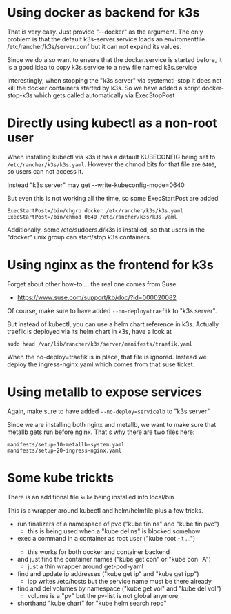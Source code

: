 # Using docker as backend for k3s

That is very easy. Just provide "--docker" as the argument.
The only problem is that the default k3s-server.service loads
an enviromentfile /etc/rancher/k3s/server.conf but it can not 
expand its values.

Since we do also want to ensure that the docker.service is started
before, it is a good idea to copy k3s.service to a new file named
k3s.service

Interestingly, when stopping the "k3s server" via systemctl-stop
it does not kill the docker containers started by k3s. So we have
added a script docker-stop-k3s which gets called automatically
via ExecStopPost

# Directly using kubectl as a non-root user

When installing kubectl via k3s it has a default KUBECONFIG
being set to `/etc/rancher/k3s/k3s.yaml`. However the chmod
bits for that file are `0400`, so users can not access it.

Instead "k3s server" may get --write-kubeconfig-mode=0640

But even this is not working all the time, so some ExecStartPost are added

    ExecStartPost=/bin/chgrp docker /etc/rancher/k3s/k3s.yaml
    ExecStartPost=/bin/chmod 0640 /etc/rancher/k3s/k3s.yaml

Additionally, some /etc/sudoers.d/k3s is installed, so that users
in the "docker" unix group can start/stop k3s containers.

# Using nginx as the frontend for k3s

Forget about other how-to ... the real one comes from Suse.

* https://www.suse.com/support/kb/doc/?id=000020082

Of course, make sure to have added `--no-deploy=traefik` to "k3s server".

But instead of kubectl, you can use a helm chart reference in k3s.
Actually traefik is deployed via its helm chart in k3s, have a look at

    sudo head /var/lib/rancher/k3s/server/manifests/traefik.yaml

When the no-deploy=traefik is in place, that file is ignored. Instead
we deploy the ingress-nginx.yaml which comes from that suse ticket.

# Using metallb to expose services

Again, make sure to have added `--no-deploy=servicelb` to "k3s server"

Since we are installing both nginx and metallb, we want to make sure
that metallb gets run before nginx. That's why there are two files here:

    manifests/setup-10-metallb-system.yaml
    manifests/setup-20-ingress-nginx.yaml

# Some kube trickts

There is an additional file `kube` being installed into local/bin

This is a wrapper around kubectl and helm/helmfile plus a few tricks.

* run finalizers of a namespace of pvc ("kube fin ns" and "kube fin pvc")
  - this is being used when a "kube del ns" is blocked somehow
* exec a command in a container as root user ("kube root -it <podname> ...")
  - this works for both docker and container backend
* and just find the container names ("kube get con" or "kube con -A")
  - just a thin wrapper around get-pod-yaml
* find and update ip addresses ("kube get ip" and "kube get ipp")
  - ipp writes /etc/hosts but the service name must be there already
* find and del volumes by namespace ("kube get vol" and "kube del vol")
  - volume is a "pv" but the pv-list is not global anymore
* shorthand "kube chart" for "kube helm search repo"
